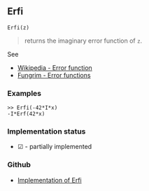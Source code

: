 ## Erfi

```
Erfi(z)
```

> returns the imaginary error function of `z`.

See
* [Wikipedia - Error function](https://en.wikipedia.org/wiki/Error_function)
* [Fungrim - Error functions](http://fungrim.org/topic/Error_functions/)

### Examples


```
>> Erfi(-42*I*x) 
-I*Erf(42*x)
```






### Implementation status

* &#x2611; - partially implemented

### Github

* [Implementation of Erfi](https://github.com/axkr/symja_android_library/blob/master/symja_android_library/matheclipse-core/src/main/java/org/matheclipse/core/builtin/SpecialFunctions.java#L819) 
